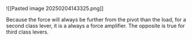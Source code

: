 ![[Pasted image 20250204143325.png]]

Because the force will always be further from the pivot than the load, for a second class lever, it is a always a force amplifier. The opposite is true for third class levers.